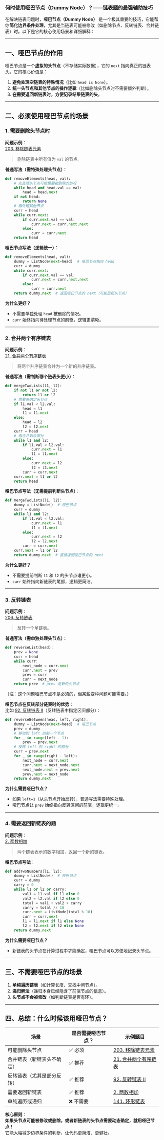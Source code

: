 ### **何时使用哑巴节点（Dummy Node）？——链表题的最强辅助技巧**

在解决链表问题时，**哑巴节点（Dummy Node）** 是一个极其重要的技巧，它能帮你**简化边界条件处理**，尤其是当链表可能被修改（如删除节点、反转链表、合并链表）时。以下是它的核心使用场景和详细解释：

---

## **一、哑巴节点的作用**
哑巴节点是一个**虚拟的头节点**（不存储实际数据），它的 `next` 指向真正的链表头。它的核心价值是：
1. **避免处理空链表的特殊情况**（比如 `head is None`）。
2. **统一头节点和其他节点的操作逻辑**（比如删除头节点时不需要额外判断）。
3. **在需要返回新链表时，方便记录结果链表的头**。

---

## **二、必须使用哑巴节点的场景**
### **1. 需要删除头节点时**
**问题示例**：  
[203. 移除链表元素](https://leetcode.com/problems/remove-linked-list-elements/)  
> 删除链表中所有值为 `val` 的节点。

**普通写法（需特殊处理头节点）**：
```python
def removeElements(head, val):
    # 先处理头节点可能需要被删除的情况
    while head and head.val == val:
        head = head.next
    if not head:
        return None
    # 再处理其他节点
    curr = head
    while curr.next:
        if curr.next.val == val:
            curr.next = curr.next.next
        else:
            curr = curr.next
    return head
```

**哑巴节点写法（逻辑统一）**：
```python
def removeElements(head, val):
    dummy = ListNode(next=head)  # 哑巴节点指向 head
    curr = dummy
    while curr.next:
        if curr.next.val == val:
            curr.next = curr.next.next
        else:
            curr = curr.next
    return dummy.next  # 返回哑巴节点的 next（可能是新头节点）
```
**为什么更好？**  
- 不需要单独处理 `head` 被删除的情况。
- `curr` 始终指向待处理节点的前驱，逻辑更清晰。

---

### **2. 合并两个有序链表**
**问题示例**：  
[21. 合并两个有序链表](https://leetcode.com/problems/merge-two-sorted-lists/)  
> 将两个升序链表合并为一个新的升序链表。

**普通写法（需判断哪个链表头更小）**：
```python
def mergeTwoLists(l1, l2):
    if not l1 or not l2:
        return l1 or l2
    # 需要先确定头节点
    if l1.val < l2.val:
        head = l1
        l1 = l1.next
    else:
        head = l2
        l2 = l2.next
    curr = head
    # 再合并剩余部分
    while l1 and l2:
        if l1.val < l2.val:
            curr.next = l1
            l1 = l1.next
        else:
            curr.next = l2
            l2 = l2.next
        curr = curr.next
    curr.next = l1 or l2
    return head
```

**哑巴节点写法（无需提前判断头节点）**：
```python
def mergeTwoLists(l1, l2):
    dummy = ListNode()  # 哑巴节点
    curr = dummy
    while l1 and l2:
        if l1.val < l2.val:
            curr.next = l1
            l1 = l1.next
        else:
            curr.next = l2
            l2 = l2.next
        curr = curr.next
    curr.next = l1 or l2
    return dummy.next  # 直接返回哑巴节点的 next
```
**为什么更好？**  
- 不需要提前判断 `l1` 和 `l2` 的头节点谁更小。
- `curr` 始终指向新链表的尾部，逻辑更简洁。

---

### **3. 反转链表**
**问题示例**：  
[206. 反转链表](https://leetcode.com/problems/reverse-linked-list/)  
> 反转一个单链表。

**普通写法（需单独处理头节点）**：
```python
def reverseList(head):
    prev = None
    curr = head
    while curr:
        next_node = curr.next
        curr.next = prev
        prev = curr
        curr = next_node
    return prev  # prev 是新的头节点
```
（注：这个问题哑巴节点不是必须的，但某些变种问题可能需要。）

**哑巴节点在反转部分链表时的优势**：  
比如 [92. 反转链表 II](https://leetcode.com/problems/reverse-linked-list-ii/)（反转链表中指定区间部分）：
```python
def reverseBetween(head, left, right):
    dummy = ListNode(next=head)  # 哑巴节点
    prev = dummy
    # 移动到 left 的前一个节点
    for _ in range(left - 1):
        prev = prev.next
    # 反转 left 到 right 的部分
    curr = prev.next
    for _ in range(right - left):
        next_node = curr.next
        curr.next = next_node.next
        next_node.next = prev.next
        prev.next = next_node
    return dummy.next
```
**为什么需要哑巴节点？**  
- 如果 `left=1`（从头节点开始反转），普通写法需要特殊处理。
- 哑巴节点让 `prev` 始终指向反转区间的前驱，逻辑更统一。

---

### **4. 需要返回新链表的题**
**问题示例**：  
[2. 两数相加](https://leetcode.com/problems/add-two-numbers/)  
> 两个链表表示的数字相加，返回一个新的链表。

**哑巴节点写法**：
```python
def addTwoNumbers(l1, l2):
    dummy = ListNode()  # 哑巴节点
    curr = dummy
    carry = 0
    while l1 or l2 or carry:
        val1 = l1.val if l1 else 0
        val2 = l2.val if l2 else 0
        total = val1 + val2 + carry
        carry = total // 10
        curr.next = ListNode(total % 10)
        curr = curr.next
        l1 = l1.next if l1 else None
        l2 = l2.next if l2 else None
    return dummy.next
```
**为什么需要哑巴节点？**  
- 新链表的头节点在计算过程中才能确定，哑巴节点可以方便地记录头节点。

---

## **三、不需要哑巴节点的场景**
1. **单纯遍历链表**（如计算长度、查找中间节点）。
2. **递归解法**（递归本身已经隐含了前驱节点的信息）。
3. **头节点不会被修改**（如判断链表是否有环）。

---

## **四、总结：什么时候该用哑巴节点？**
| **场景**                     | **是否需要哑巴节点？** | **示例题目**                                                                 |
|------------------------------|----------------------|-----------------------------------------------------------------------------|
| 可能删除头节点               | ✅ 必须              | [203. 移除链表元素](https://leetcode.com/problems/remove-linked-list-elements/) |
| 合并链表（新链表头不确定）   | ✅ 推荐              | [21. 合并两个有序链表](https://leetcode.com/problems/merge-two-sorted-lists/)   |
| 反转链表（尤其是部分反转）   | ✅ 推荐              | [92. 反转链表 II](https://leetcode.com/problems/reverse-linked-list-ii/)        |
| 需要返回新链表               | ✅ 推荐              | [2. 两数相加](https://leetcode.com/problems/add-two-numbers/)                  |
| 单纯遍历或递归               | ❌ 不需要            | [141. 环形链表](https://leetcode.com/problems/linked-list-cycle/)              |

**核心原则**：  
**如果头节点可能被修改或删除，或者新链表的头节点需要动态确定，就用哑巴节点！**  
它能大幅减少边界条件的判断，让代码更简洁、更健壮。